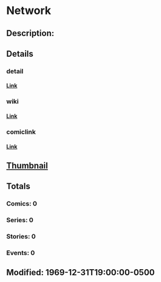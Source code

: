 # Network
## Description: 
## Details
### detail
#### [Link](http://marvel.com/characters/1582/network?utm_campaign=apiRef&utm_source=225578a89fc76f3d20fbffda5d17a88d)
### wiki
#### [Link](http://marvel.com/universe/Network?utm_campaign=apiRef&utm_source=225578a89fc76f3d20fbffda5d17a88d)
### comiclink
#### [Link](http://marvel.com/comics/characters/1010831/network?utm_campaign=apiRef&utm_source=225578a89fc76f3d20fbffda5d17a88d)
## [Thumbnail](http://i.annihil.us/u/prod/marvel/i/mg/b/40/image_not_available.jpg)
## Totals
### Comics: 0
### Series: 0
### Stories: 0
### Events: 0
## Modified: 1969-12-31T19:00:00-0500